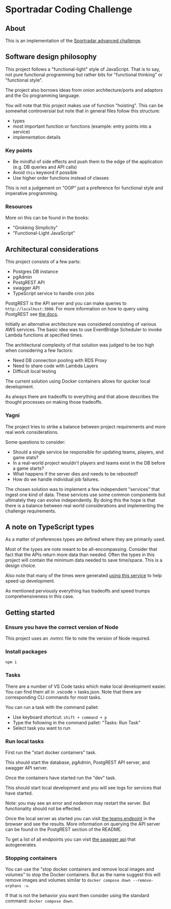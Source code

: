 # Sportradar Coding Challenge

## About

This is an implementation of the [Sportradar advanced challenge](https://github.com/sportradarus/sportradar-advanced-challenge).

## Software design philosophy

This project follows a "functional-light" style of JavaScript. That is to say, not pure functional programming but rather bits for "functional thinking" or "functional style".

The project also borrows ideas from onion architecture/ports and adaptors and the Go programming language.

You will note that this project makes use of function "hoisting". This can be somewhat controversial but note that in general files follow this structure:

- types
- most important function or functions (example: entry points into a service)
- implementation details

### Key points

- Be mindful of side effects and push them to the edge of the application (e.g. DB queries and API calls)
- Avoid `this` keyword if possible
- Use higher order functions instead of classes

This is not a judgement on "OOP" just a preference for functional style and imperative programming.

### Resources

More on this can be found in the books:

- "Grokking Simplicity"
- "Functional-Light JavaScript"

## Architectural considerations

This project consists of a few parts:

- Postgres DB instance
- pgAdmin
- PostgREST API
- swagger API
- TypeScript service to handle cron jobs

PostgREST is the API server and you can make queries to `http://localhost:3000`.
For more information on how to query using PostgREST see [the docs](https://postgrest.org/en/stable/api.html#tables-and-views).

Initially an alternative architecture was considered consisting of various AWS services.
The basic idea was to use EventBridge Scheduler to invoke Lambda functions at specified times.

The architectural complexity of that solution was judged to be too high when considering a few factors:

- Need DB connection pooling with RDS Proxy
- Need to share code with Lambda Layers
- Difficult local testing

The current solution using Docker containers allows for quicker local development.

As always there are tradeoffs to everything and that above describes the thought processes on making those tradeoffs.

### Yagni

The project tries to strike a balance between project requirements and more real work considerations.

Some questions to consider:

- Should a single service be responsible for updating teams, players, and game stats?
- In a real-world project wouldn't players and teams exist in the DB before a game starts?
- What happens if the server dies and needs to be rebooted?
- How do we handle individual job failures.

The chosen solution was to implement a few independent "services" that ingest one kind of data.
These services use some common components but ultimately they can evolve independently.
By doing this the hope is that there is a balance between real world considerations and implementing the challenge requirements.

## A note on TypeScript types

As a matter of preferences types are defined where they are primarily used.

Most of the types are note meant to be all-encompassing. Consider that fact that the APIs return more data than needed.
Often the types in this project will contain the minimum data needed to save time/space. This is a design choice.

Also note that many of the times were generated [using this service](https://app.quicktype.io/?l=ts) to help speed up development.

As mentioned perviously everything has tradeoffs and speed trumps comprehensiveness in this case.

## Getting started

### Ensure you have the correct version of Node

This project uses an .nvmrc file to note the version of Node required.

### Install packages

`npm i`

### Tasks

There are a number of VS Code tasks which make local development easier. You can find them all in .vscode > tasks.json. Note that there are corresponding CLI commands for most tasks.

You can run a task with the command pallet:

- Use keyboard shortcut: `shift + command + p`
- Type the following in the command pallet: "Tasks: Run Task"
- Select task you want to run

### Run local tasks

First run the "start docker containers" task.

This should start the database, pgAdmin, PostgREST API server, and swagger API server.

Once the containers have started run the "dev" task.

This should start local development and you will see logs for services that have started.

Note: you may see an error and nodemon may restart the server. But functionality should not be effected.

Once the local server as started you can visit [the teams endpoint](http://localhost:3000/teams) in the browser and see the results.
More information on querying the API server can be found in the PostgREST section of the README.

To get a list of all endpoints you can visit [the swagger api](http://localhost:8080/) that autogenerates.

### Stopping containers

You can use the "stop docker containers and remove local images and volumes" to stop the Docker containers.
But as the name suggest this will remove images and volumes similar to `docker compose down --remove-orphans -v`.

If that is not the behavior you want then consider using the standard command: `docker compose down`.

